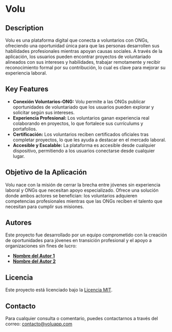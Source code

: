 # Volu

## Description

Volu es una plataforma digital que conecta a voluntarios con ONGs, ofreciendo una oportunidad única para que las personas desarrollen sus habilidades profesionales mientras apoyan causas sociales. A través de la aplicación, los usuarios pueden encontrar proyectos de voluntariado alineados con sus intereses y habilidades, trabajar remotamente y recibir reconocimiento formal por su contribución, lo cual es clave para mejorar su experiencia laboral.

## Key Features

-   **Conexión Voluntarios-ONG:** Volu permite a las ONGs publicar oportunidades de voluntariado que los usuarios pueden explorar y solicitar según sus intereses.
-   **Experiencia Profesional:** Los voluntarios ganan experiencia real colaborando en proyectos, lo que fortalece sus currículums y portafolios.
-   **Certificación:** Los voluntarios reciben certificados oficiales tras completar proyectos, lo que les ayuda a destacar en el mercado laboral.
-   **Accesible y Escalable:** La plataforma es accesible desde cualquier dispositivo, permitiendo a los usuarios conectarse desde cualquier lugar.

## Objetivo de la Aplicación

Volu nace con la misión de cerrar la brecha entre jóvenes sin experiencia laboral y ONGs que necesitan apoyo especializado. Ofrece una solución donde ambos actores se benefician: los voluntarios adquieren competencias profesionales mientras que las ONGs reciben el talento que necesitan para cumplir sus misiones.

## Autores

Este proyecto fue desarrollado por un equipo comprometido con la creación de oportunidades para jóvenes en transición profesional y el apoyo a organizaciones sin fines de lucro:

-   **[Nombre del Autor 1](https://www.github.com/autor1)**
-   **[Nombre del Autor 2](https://www.github.com/autor2)**

## Licencia

Este proyecto está licenciado bajo la [Licencia MIT](https://choosealicense.com/licenses/mit/).

## Contacto

Para cualquier consulta o comentario, puedes contactarnos a través del correo: contacto@voluapp.com
